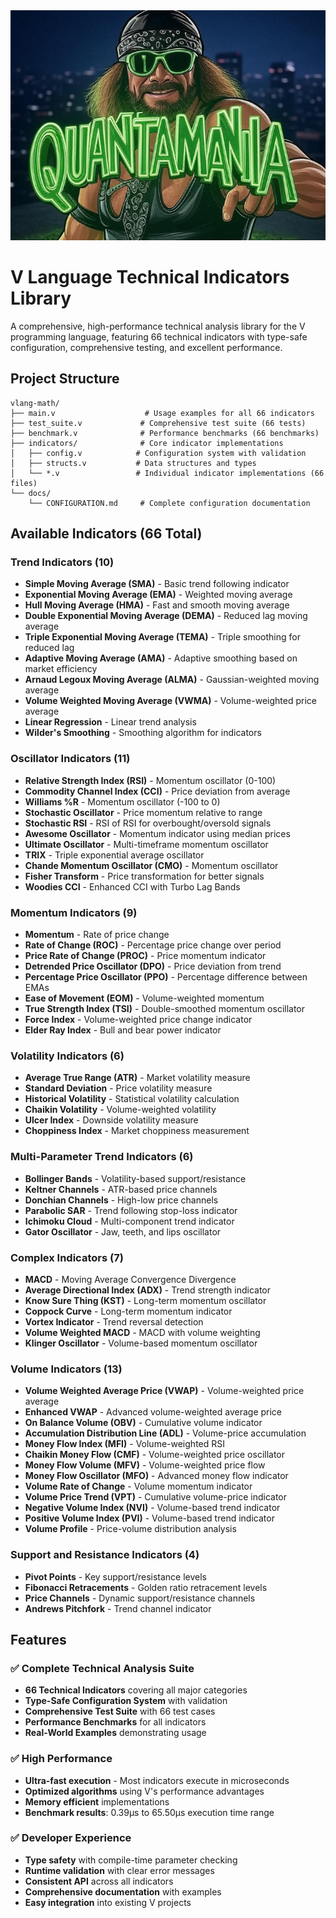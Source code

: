 <img src="https://github.com/Macho0x/quantamania-v/blob/main/QUANTAMANIA.png" alt="Alt text"/>

# V Language Technical Indicators Library

A comprehensive, high-performance technical analysis library for the V programming language, featuring 66 technical indicators with type-safe configuration, comprehensive testing, and excellent performance.

## Project Structure

```
vlang-math/
├── main.v                    # Usage examples for all 66 indicators
├── test_suite.v             # Comprehensive test suite (66 tests)
├── benchmark.v              # Performance benchmarks (66 benchmarks)
├── indicators/              # Core indicator implementations
│   ├── config.v            # Configuration system with validation
│   ├── structs.v           # Data structures and types
│   └── *.v                 # Individual indicator implementations (66 files)
└── docs/
    └── CONFIGURATION.md     # Complete configuration documentation
```

## Available Indicators (66 Total)

### Trend Indicators (10)
- **Simple Moving Average (SMA)** - Basic trend following indicator
- **Exponential Moving Average (EMA)** - Weighted moving average
- **Hull Moving Average (HMA)** - Fast and smooth moving average
- **Double Exponential Moving Average (DEMA)** - Reduced lag moving average
- **Triple Exponential Moving Average (TEMA)** - Triple smoothing for reduced lag
- **Adaptive Moving Average (AMA)** - Adaptive smoothing based on market efficiency
- **Arnaud Legoux Moving Average (ALMA)** - Gaussian-weighted moving average
- **Volume Weighted Moving Average (VWMA)** - Volume-weighted price average
- **Linear Regression** - Linear trend analysis
- **Wilder's Smoothing** - Smoothing algorithm for indicators

### Oscillator Indicators (11)
- **Relative Strength Index (RSI)** - Momentum oscillator (0-100)
- **Commodity Channel Index (CCI)** - Price deviation from average
- **Williams %R** - Momentum oscillator (-100 to 0)
- **Stochastic Oscillator** - Price momentum relative to range
- **Stochastic RSI** - RSI of RSI for overbought/oversold signals
- **Awesome Oscillator** - Momentum indicator using median prices
- **Ultimate Oscillator** - Multi-timeframe momentum oscillator
- **TRIX** - Triple exponential average oscillator
- **Chande Momentum Oscillator (CMO)** - Momentum oscillator
- **Fisher Transform** - Price transformation for better signals
- **Woodies CCI** - Enhanced CCI with Turbo Lag Bands

### Momentum Indicators (9)
- **Momentum** - Rate of price change
- **Rate of Change (ROC)** - Percentage price change over period
- **Price Rate of Change (PROC)** - Price momentum indicator
- **Detrended Price Oscillator (DPO)** - Price deviation from trend
- **Percentage Price Oscillator (PPO)** - Percentage difference between EMAs
- **Ease of Movement (EOM)** - Volume-weighted momentum
- **True Strength Index (TSI)** - Double-smoothed momentum oscillator
- **Force Index** - Volume-weighted price change indicator
- **Elder Ray Index** - Bull and bear power indicator

### Volatility Indicators (6)
- **Average True Range (ATR)** - Market volatility measure
- **Standard Deviation** - Price volatility measure
- **Historical Volatility** - Statistical volatility calculation
- **Chaikin Volatility** - Volume-weighted volatility
- **Ulcer Index** - Downside volatility measure
- **Choppiness Index** - Market choppiness measurement

### Multi-Parameter Trend Indicators (6)
- **Bollinger Bands** - Volatility-based support/resistance
- **Keltner Channels** - ATR-based price channels
- **Donchian Channels** - High-low price channels
- **Parabolic SAR** - Trend following stop-loss indicator
- **Ichimoku Cloud** - Multi-component trend indicator
- **Gator Oscillator** - Jaw, teeth, and lips oscillator

### Complex Indicators (7)
- **MACD** - Moving Average Convergence Divergence
- **Average Directional Index (ADX)** - Trend strength indicator
- **Know Sure Thing (KST)** - Long-term momentum oscillator
- **Coppock Curve** - Long-term momentum indicator
- **Vortex Indicator** - Trend reversal detection
- **Volume Weighted MACD** - MACD with volume weighting
- **Klinger Oscillator** - Volume-based momentum oscillator

### Volume Indicators (13)
- **Volume Weighted Average Price (VWAP)** - Volume-weighted price average
- **Enhanced VWAP** - Advanced volume-weighted average price
- **On Balance Volume (OBV)** - Cumulative volume indicator
- **Accumulation Distribution Line (ADL)** - Volume-price accumulation
- **Money Flow Index (MFI)** - Volume-weighted RSI
- **Chaikin Money Flow (CMF)** - Volume-weighted price oscillator
- **Money Flow Volume (MFV)** - Volume-weighted price flow
- **Money Flow Oscillator (MFO)** - Advanced money flow indicator
- **Volume Rate of Change** - Volume momentum indicator
- **Volume Price Trend (VPT)** - Cumulative volume-price indicator
- **Negative Volume Index (NVI)** - Volume-based trend indicator
- **Positive Volume Index (PVI)** - Volume-based trend indicator
- **Volume Profile** - Price-volume distribution analysis

### Support and Resistance Indicators (4)
- **Pivot Points** - Key support/resistance levels
- **Fibonacci Retracements** - Golden ratio retracement levels
- **Price Channels** - Dynamic support/resistance channels
- **Andrews Pitchfork** - Trend channel indicator

## Features

### ✅ **Complete Technical Analysis Suite**
- **66 Technical Indicators** covering all major categories
- **Type-Safe Configuration System** with validation
- **Comprehensive Test Suite** with 66 test cases
- **Performance Benchmarks** for all indicators
- **Real-World Examples** demonstrating usage

### ✅ **High Performance**
- **Ultra-fast execution** - Most indicators execute in microseconds
- **Optimized algorithms** using V's performance advantages
- **Memory efficient** implementations
- **Benchmark results**: 0.39μs to 65.50μs execution time range

### ✅ **Developer Experience**
- **Type safety** with compile-time parameter checking
- **Runtime validation** with clear error messages
- **Consistent API** across all indicators
- **Comprehensive documentation** with examples
- **Easy integration** into existing V projects
